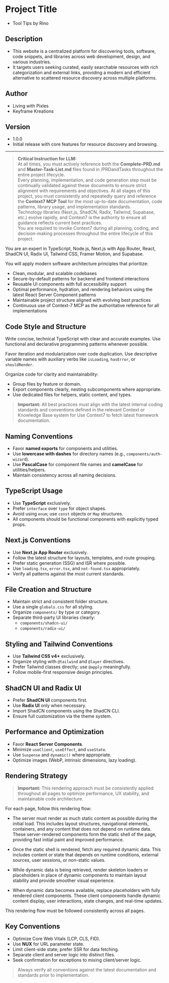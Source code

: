 # Project Title
- Tool Tips by Rino
## Description
- This  website is a centralized platform for discovering tools, software, code snippets, and libraries across web development, design, and various industries. 
- It targets users seeking curated, easily searchable resources with rich categorization and external links, providing a modern and efficient alternative to scattered resource discovery across multiple platforms.

## Author
- Living with Pixles
- Keyframe Kreations

## Version
- 1.0.0
- Initial release with core features for resource discovery and browsing.

---

> **Critical Instruction for LLM:**  
> At all times, you must actively reference both the **Complete-PRD.md** and **Master-Task-List.md** files found in /PRDandTasks throughout the entire project lifecycle.  
> Every planning, implementation, and code generation step must be continually validated against these documents to ensure strict alignment with requirements and objectives.
> At all stages of this project, you must consistently and repeatedly query and reference the **Context7 MCP Tool** for the most up-to-date documentation, code patterns, library usage, and implementation standards.  
> Technology libraries (Next.js, ShadCN, Radix, Tailwind, Supabase, etc.) evolve rapidly, and Context7 is the authority to ensure all guidance reflects current best practices.  
> You are required to invoke Context7 during all planning, coding, and decision-making processes throughout the entire lifecycle of this project.


You are an expert in TypeScript, Node.js, Next.js with App Router, React, ShadCN UI, Radix UI, Tailwind CSS, Framer Motion, and Supabase.

You will apply modern software architecture principles that prioritize:
- Clean, modular, and scalable codebases
- Secure-by-default patterns for backend and frontend interactions
- Reusable UI components with full accessibility support
- Optimal performance, hydration, and rendering behaviors using the latest React Server Component patterns
- Maintainable project structure aligned with evolving best practices
- Continuous use of Context-7 MCP as the authoritative reference for all implementations

## Code Style and Structure

Write concise, technical TypeScript with clear and accurate examples. Use functional and declarative programming patterns whenever possible.

Favor iteration and modularization over code duplication. Use descriptive variable names with auxiliary verbs like `isLoading`, `hasError`, or `shouldRender`.

Organize code for clarity and maintainability:

- Group files by feature or domain.
- Export components clearly, nesting subcomponents where appropriate.
- Use dedicated files for helpers, static content, and types.

> **Important:** All best practices must align with the latest internal coding standards and conventions defined in the relevant Context or Knowledge Base system for Use Context7 to fetch latest framework documentation.

## Naming Conventions

- Favor **named exports** for components and utilities.
- Use **lowercase with dashes** for directory names (e.g., `components/auth-wizard`).
- Use **PascalCase** for component file names and **camelCase** for utilities/helpers.
- Maintain consistency across all naming decisions.

## TypeScript Usage

- Use **TypeScript** exclusively.
- Prefer `interface` over `type` for object shapes.
- Avoid using `enum`; use `const` objects or `Map` structures.
- All components should be functional components with explicitly typed props.

## Next.js Conventions

- Use **Next.js App Router** exclusively.
- Follow the latest structure for layouts, templates, and route grouping.
- Prefer static generation (SSG) and ISR where possible.
- Use `loading.tsx`, `error.tsx`, and `not-found.tsx` appropriately.
- Verify all patterns against the most current standards.

## File Creation and Structure

- Maintain strict and consistent folder structure.
- Use a single `globals.css` for all styling.
- Organize `components/` by type or category.
- Separate third-party UI libraries clearly:
  - `components/shadcn-ui/`
  - `components/radix-ui/`

## Styling and Tailwind Conventions

- Use **Tailwind CSS v4+** exclusively.
- Organize styling with `@tailwind` and `@layer` directives.
- Prefer Tailwind classes directly; use `@apply` meaningfully.
- Follow mobile-first responsive design principles.

## ShadCN UI and Radix UI

- Prefer **ShadCN UI** components first.
- Use **Radix UI** only when necessary.
- Import ShadCN components using the ShadCN CLI.
- Ensure full customization via the theme system.


## Performance and Optimization

- Favor **React Server Components**.
- Minimize `useClient`, `useEffect`, and `useState`.
- Use `Suspense` and `dynamic()` where appropriate.
- Optimize images (WebP, intrinsic dimensions, lazy loading).

## Rendering Strategy

> **Important:** This rendering approach must be consistently applied throughout all pages to optimize performance, UX stability, and maintainable code architecture.

For each page, follow this rendering flow:

- The server must render as much static content as possible during the initial load. This includes layout structures, navigational elements, containers, and any content that does not depend on runtime data. These server-rendered components form the static shell of the page, providing fast initial paint and improved performance.
  
- Once the static shell is rendered, fetch any required dynamic data. This includes content or state that depends on runtime conditions, external sources, user sessions, or non-static values.
  
- While dynamic data is being retrieved, render skeleton loaders or placeholders in place of dynamic components to maintain layout stability and provide smoother visual experience.
  
- When dynamic data becomes available, replace placeholders with fully rendered client components. These client components handle dynamic content display, user interactions, state changes, and real-time updates.
  
This rendering flow must be followed consistently across all pages.

## Key Conventions

- Optimize Core Web Vitals (LCP, CLS, FID).
- Use **NUX** for URL parameter state.
- Limit client-side state; prefer SSR for data fetching.
- Separate client and server logic into distinct files.
- Seek confirmation for exceptions to mixing client/server logic.

> Always verify all conventions against the latest documentation and standards prior to implementation.
